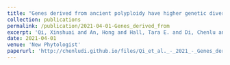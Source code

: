 ```yaml
---
title: "Genes derived from ancient polyploidy have higher genetic diversity and are associated with domestication in Brassica rapa"
collection: publications
permalink: /publication/2021-04-01-Genes_derived_from
excerpt: 'Qi, Xinshuai and An, Hong and Hall, Tara E. and Di, Chenlu and Blischak, Paul D. and McKibben, Michael T. W. and Hao, Yue and Conant, Gavin C. and Pires, J. Chris and Barker, Michael S.'
date: 2021-04-01
venue: 'New Phytologist'
paperurl: 'http://chenludi.github.io/files/Qi_et_al._-_2021_-_Genes_derived_from_ancient_polyploidy_have_higher_.pdf'
---
```


